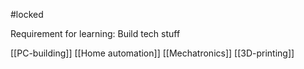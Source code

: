#locked 

Requirement for learning: Build tech stuff

[[PC-building]]
[[Home automation]]
[[Mechatronics]]
[[3D-printing]]
